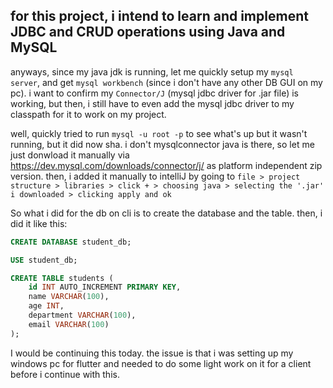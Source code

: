 ## for this project, i intend to learn and implement JDBC and CRUD operations using Java and MySQL




anyways, since my java jdk is running, let me quickly setup my `mysql server`, and get `mysql workbench` (since i don't have any other DB GUI on my pc). i want to confirm my `Connector/J` (mysql jdbc driver for .jar file) is working, but then, i still have to even add the mysql jdbc driver to my classpath for it to work on my project.

well, quickly tried to run `mysql -u root -p` to see what's up but it wasn't running, but it did now sha. i don't mysqlconnector java is there, so let me just donwload it manually via https://dev.mysql.com/downloads/connector/j/ as platform independent zip version. then, i added it manually to intelliJ by going to `file > project structure > libraries > click + > choosing java > selecting the '.jar' i downloaded > clicking apply and ok`


So what i did for the db on cli is to create the database and the table. then, i did it like this:

```sql
CREATE DATABASE student_db;

USE student_db;

CREATE TABLE students (
    id INT AUTO_INCREMENT PRIMARY KEY,
    name VARCHAR(100),
    age INT,
    department VARCHAR(100),
    email VARCHAR(100)
);
```

I would be continuing this today. the issue is that i was setting up my windows pc for flutter and needed to do some light work on it for a client before i continue with this.